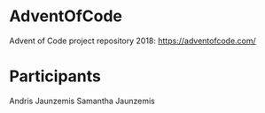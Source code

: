 # AdventOfCode

Advent of Code project repository
2018: https://adventofcode.com/

# Participants

Andris Jaunzemis
Samantha Jaunzemis 

